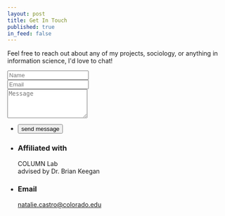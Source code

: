 ```yaml
---
layout: post
title: Get In Touch
published: true
in_feed: false
---
```

<!-- Three -->
<section id="three">
	<p>Feel free to reach out about any of my projects, sociology, or anything in information science, I'd love to chat!</p>
	<div class="row">
		<div class="col-8 col-12-small">
			<form method="post" action="#">
				<div class="row gtr-uniform gtr-50">
					<div class="col-6 col-12-xsmall"><input type="text" name="name" id="name" placeholder="Name" /></div>
					<div class="col-6 col-12-xsmall"><input type="email" name="email" id="email" placeholder="Email" /></div>
					<div class="col-12"><textarea name="message" id="message" placeholder="Message" rows="4"></textarea></div>
				</div>
			</form>
			<ul class="actions">
				<li><input type="submit" value="send message" /></li>
			</ul>
		</div>
		<div class="col-4 col-12-small">
			<ul class="labeled-icons">
				<li>
					<h3 class="icon fa-home"><span class="label">Affiliated with </span></h3>
					COLUMN Lab<br />
					advised by Dr. Brian Keegan
				</li>
				<li>
					<h3 class="icon fa-envelope-o"><span class="label">Email</span></h3>
					<a href="mailto:naca4005@colorado.edu">natalie.castro@colorado.edu</a>
				</li>
			</ul>
		</div>
	</div>
</section>
